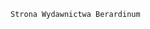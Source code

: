 ~~~~~~~~~~~~~~~~~~~~~~~~~~~~~~~~~~~~~~~~~~~~~~~~~~~~~~~~~~
Strona Wydawnictwa Berardinum
~~~~~~~~~~~~~~~~~~~~~~~~~~~~~~~~~~~~~~~~~~~~~~~~~~~~~~~~~~


